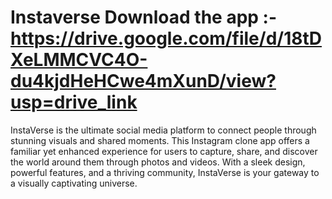 # Instaverse Download the app :- https://drive.google.com/file/d/18tDXeLMMCVC4O-du4kjdHeHCwe4mXunD/view?usp=drive_link
InstaVerse is the ultimate social media platform to connect people through stunning visuals and shared moments. 
This Instagram clone app offers a familiar yet enhanced experience for users to capture, share, and discover the world around them through photos and videos. 
With a sleek design, powerful features, and a thriving community, 
InstaVerse is your gateway to a visually captivating universe.


